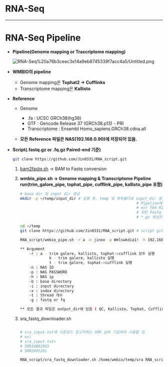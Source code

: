 # RNA-Seq

---

# RNA-Seq Pipeline

- **Pipeline(Genome mapping or Trascriptome mapping)**

    ![RNA-Seq%20a76b3ceec3e14a9eb8745339f7acc4a5/Untitled.png](RNA-Seq%20a76b3ceec3e14a9eb8745339f7acc4a5/Untitled.png)

- **WMBIO의 pipeline**
    - Genome mapping은 **Tophat2 → Cufflinks**
    - Transcriptome mapping은 **Kallisto**
- **Reference**
    - Genome
        - .fa : UCSC GRCh38(hg38)
        - GTF : Gencode Release 37 (GRCh38.p13) - PRI
        - Transcriptome : Ensembl Homo_sapiens.GRCh38.cdna.all
    - **모든 Reference 파일은 NAS(192.168.0.90)에 저장되어 있음.**

        [](http://192.168.0.90:5000/sharing/uY0ZixfQA)

- **Script(.fastq.gz or .fq.gz Paired-end 기준)**

    ```bash
    git clone https://github.com/Jin0331/RNA_script.git
    ```

    1. [bam2fastq.sh](http://bam2fastq.sh) → BAM to Fastq conversion
    2. **wmbio_pipe.sh → Genome mapping & Transcriptome Pipeline run(trim_galore_pipe, tophat_pipe, cufflink_pipe, kallisto_pipe 포함)**

        ```bash
        # base dir 및 input dir 생성
        mkdir -p ~/temp/input_dir # 실행 후, temp 및 하위폴더로 input_dir 생성됨
        													# Pipeline에서 실행하고자 하는 Paired-end Fastq 파일을 넣어줄 것.
        													# ex) T84_R1.fastq.gz T84_R2.fastq.gz ...
        													# 모든 Fastq 파일은 [Name]_R[1 or 2].fastq.gz 형태로 이름을 바꿔줄 것
        													# *.gz 생성은 gzip [file]으로 진행

        cd ~/temp
        git clone https://github.com/Jin0331/RNA_script.git # script github

        RNA_script/wmbio_pipe.sh -r a -n jinoo -p Wmlswkdia1! -h 192.168.0.90 -b /home/wmbio/temp -i input_dir -t 30 -g fq

        ** Argument
        	-r : a - trim galore, kallisto, tophat->cufflink 모두 실행
        			 k - trim galore, kallisto 실행
        			 t - trim galore, tophat->cufflink 실행
        	-n : NAS ID
        	-p : NAS PASSWORD
        	-h : NAS ip
        	-b : base directory
        	-i : input directory
        	-x : index directory
        	-t : thread 개수
        	-g : fastq or fq

        ** 모든 결과 파일은 output_dir에 있음 ( QC, Kallisto, Tophat, Cufflink)
        ```

    3. sra_fastq_downloader.sh

        ```bash

        # sra_input.txt에 다운로드 받고자하는 SRR 넘버 기입하여 사용할 것. 
        # ex)
        # sra_input.txt>
        # SRR14082955
        # SRR2992201

        RNA_script/sra_fastq_downloader.sh /home/wmbio/temp/sra RNA_script/sra_input.tx
        ```
